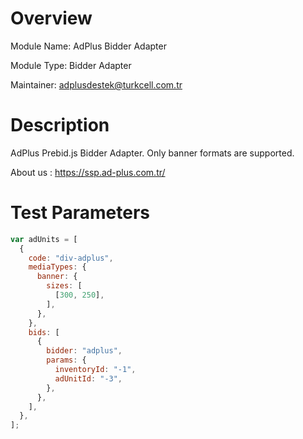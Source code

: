 # Overview

Module Name: AdPlus Bidder Adapter

Module Type: Bidder Adapter

Maintainer: adplusdestek@turkcell.com.tr

# Description

AdPlus Prebid.js Bidder Adapter. Only banner formats are supported.

About us : https://ssp.ad-plus.com.tr/

# Test Parameters

```javascript
var adUnits = [
  {
    code: "div-adplus",
    mediaTypes: {
      banner: {
        sizes: [
          [300, 250],
        ],
      },
    },
    bids: [
      {
        bidder: "adplus",
        params: {
          inventoryId: "-1",
          adUnitId: "-3",
        },
      },
    ],
  },
];
```
